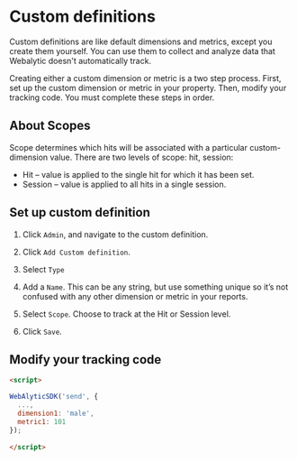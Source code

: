 # Custom definitions

Custom definitions are like default dimensions and metrics, except you create them yourself. You can use them to collect and analyze data that Webalytic doesn't automatically track.

Creating either a custom dimension or metric is a two step process. First, set up the custom dimension or metric in your property. Then, modify your tracking code. You must complete these steps in order.

## About Scopes

Scope determines which hits will be associated with a particular custom-dimension value. There are two levels of scope: hit, session:

- Hit – value is applied to the single hit for which it has been set.
- Session – value is applied to all hits in a single session.

## Set up custom definition

1. Click `Admin`, and navigate to the custom definition.

2. Click `Add Custom definition`.

3. Select `Type`

4. Add a `Name`. This can be any string, but use something unique so it’s not confused with any other dimension or metric in your reports.

5. Select `Scope`. Choose to track at the Hit or Session level.

7. Click `Save`.

## Modify your tracking code

```html
<script>

WebAlyticSDK('send', {
  ...,
  dimension1: 'male',
  metric1: 101
});
      
</script>
```